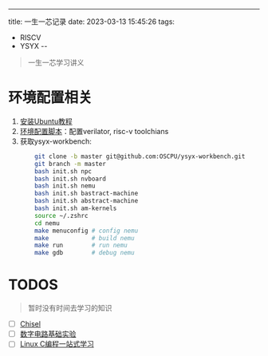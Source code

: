 ---
title: 一生一芯记录
date: 2023-03-13 15:45:26
tags:
  - RISCV
  - YSYX
--

> 一生一芯学习讲义

<!--more-->

# 环境配置相关

1. [安装Ubuntu教程](https://timemeansalot.github.io/2023/08/30/linux-setup/)
2. [环境配置脚本](https://github.com/timemeansalot/env_config/blob/linux/env-install-scripts.sh)：配置verilator, risc-v toolchians
3. 获取ysyx-workbench:
   ```bash
       git clone -b master git@github.com:OSCPU/ysyx-workbench.git
       git branch -m master
       bash init.sh npc
       bash init.sh nvboard
       bash init.sh nemu
       bash init.sh bastract-machine
       bash init.sh abstract-machine
       bash init.sh am-kernels
       source ~/.zshrc
       cd nemu
       make menuconfig # config nemu
       make            # build nemu
       make run        # run nemu
       make gdb        # debug nemu
   ```

# TODOS

> 暂时没有时间去学习的知识

- [ ] [Chisel](https://ysyx.oscc.cc/docs/2306/prestudy/0.5.html)
- [ ] [数字电路基础实验](https://nju-projectn.github.io/dlco-lecture-note/index.html)
- [ ] [Linux C编程一站式学习](https://docs.huihoo.com/c/linux-c-programming/)
